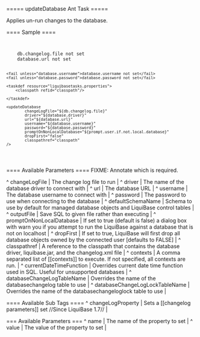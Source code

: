 ===== updateDatabase Ant Task =====

Applies un-run changes to the database.  



==== Sample ====

<code xml>
<target name="update-database" depends="prepare">
    <fail unless="db.changelog.file">db.changelog.file not set</fail>
    <fail unless="database.url">database.url not set</fail>

    <fail unless="database.username">database.username not set</fail>
    <fail unless="database.password">database.password not set</fail>

    <taskdef resource="liquibasetasks.properties">
        <classpath refid="classpath"/>

    </taskdef>

    <updateDatabase
            changeLogFile="${db.changelog.file}"
            driver="${database.driver}"
            url="${database.url}"
            username="${database.username}"
            password="${database.password}"
            promptOnNonLocalDatabase="${prompt.user.if.not.local.database}"
            dropFirst="false"
            classpathref="classpath"
    />
    
</target>
</code>




==== Available Parameters ====
FIXME: Annotate which is required.

^ changeLogFile  | The change log file to run  | 
^ driver  | The name of the database driver to connect with  | 
^ url  | The database URL  | 
^ username  | The database username to connect with  | 
^ password  | The password to use when connecting to the database  | 
^ defaultSchemaName  | Schema to use by default for managed database objects and LiquiBase control tables  |
^ outputFile  | Save SQL to given file rather than executing  |
^ promptOnNonLocalDatabase  | If set to true (default is false) a dialog box with warn you if you attempt to run the LiquiBase against a database that is not on localhost  | 
^ dropFirst  | If set to true, LiquiBase will first drop all database objects owned by the connected user [defaults to FALSE]  | 
^ classpathref  | A reference to the classpath that contains the database driver, liquibase.jar, and the changelog.xml file  | 
^ contexts  | A comma separated list of [[contexts]] to execute. If not specified, all contexts are run.  | 
^ currentDateTimeFunction  | Overrides current date time function used in SQL. Useful for unsupported databases  | 
^ databaseChangeLogTableName  | Overrides the name of the databasechangelog table to use  |
^ databaseChangeLogLockTableName  | Overrides the name of the databasechangeloglock table to use  |

==== Available Sub Tags ====
^ changeLogProperty  | Sets a [[changelog parameters]] set //Since LiquiBase 1.7// | 

=== Available <changeLogProperty> Parameters ===
^ name  | The name of the property to set  | 
^ value  | The value of the property to set  | 
